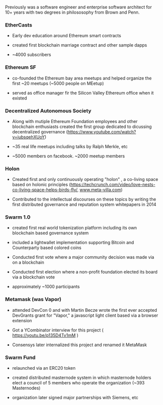 
Previously was a software engineer and enterprise software architect for 10+ years with two degrees in philososophy from Brown and Penn.

### EtherCasts 

- Early dev education around Ethereum smart contracts 

- created first blockchain marriage contract and other sample dapps

- ~4000 subscribers

### Ethereum SF

- co-founded the Ethereum bay area meetups and helped organize the first ~20 meetups (~5000 people on MEetup) 

- served as office manager fir the Silicon Valley Ethereum office when it existed 
 
### Decentralized Autonomous Society 

- Along with mutiple Ethereum Foundation employees and other blockchain enthusiasts created the first group dedicated to dicussing decentralized governance (https://www.youtube.com/watch?v=iubsqehXUoY)

- ~35 real life meetups including talks by Ralph Merkle, etc

- ~5000 members on facebook. ~2000 meetup members    

### Holon

- Created first and only continuously operating "holon" , a co-living space based on holonic principles (https://techcrunch.com/video/love-nests-co-living-space-helps-birds-fly/, www.meta-villa.com)   

- Contributed to the intellectual discourses on these topics by writing the first distributed governance and reputation system whitepapers in 2014 

### Swarm 1.0 

- created first real world tokenization platform including its own blockchain based governance system 

- included a lightwallet implementation supporting Bitcoin and Counterparty based colored coins 

- Conducted first  vote where a major community decision was made via on a blockchain 

- Conducted first election where a non-profit foundation elected its board via a blockchain vote 

- approximately ~1000 participants 

### Metamask (was Vapor)

 - attended DevCon 0 and with Martin Becze wrote the first ever accepted DevGrants grant for "Vapor," a javascript light client based via a browser extension 

 - Got a YCombinator interview for this project ( https://youtu.be/p135D4Tv1mM )

 - Consensys later internalized this project and renamed it MetaMask

### Swarm Fund

  - relaunched via an ERC20 token 

  - created distributed masternode system in which masternode holders elect a council of 5 members who operate the organization (~393 Masternodes)

  - organization later signed major partnerships with Siemens, etc 

  


 
